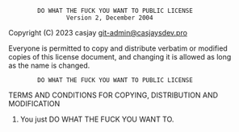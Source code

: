             DO WHAT THE FUCK YOU WANT TO PUBLIC LICENSE  
                    Version 2, December 2004  

 Copyright (C) 2023 casjay <git-admin@casjaysdev.pro>  
  
 Everyone is permitted to copy and distribute verbatim or modified  
 copies of this license document, and changing it is allowed as long  
 as the name is changed.  
  
            DO WHAT THE FUCK YOU WANT TO PUBLIC LICENSE  
   TERMS AND CONDITIONS FOR COPYING, DISTRIBUTION AND MODIFICATION  
  
  1. You just DO WHAT THE FUCK YOU WANT TO.  
